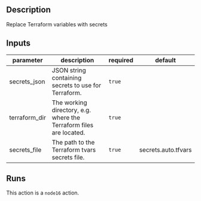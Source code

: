## Description

Replace Terraform variables with secrets

## Inputs

| parameter | description | required | default |
| --- | --- | --- | --- |
| secrets_json | JSON string containing secrets to use for Terraform. | `true` |  |
| terraform_dir | The working directory, e.g. where the Terraform files are located. | `true` |  |
| secrets_file | The path to the Terraform tvars secrets file. | `true` | secrets.auto.tfvars |


## Runs

This action is a `node16` action.


